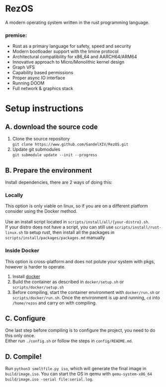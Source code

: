 # RezOS
A modern operating system written in the rust programming language.
### premise:
- Rust as a primary language for safety, speed and security
- Modern bootloader support with the limine protocol
- Architectural compatibility for x86_64 and AARCH64/ARM64
- Innovative approach to Micro/Monolithic kernel design
- Graph VFS
- Capability based permissions
- Proper async IO interface
- Running DOOM
- Full network & graphics stack

# Setup instructions
## A. download the source code
1. Clone the source repository <br>
`git clone https://www.github.com/GandelXIV/RezOS.git`
2. Update git submodules <br>
`git submodule update --init --progress`
## B. Prepare the environment
Install dependencies, there are 2 ways of doing this:
### Locally
  This option is only viable on linux, so if you are on a different platform consider using the Docker method. <br> <br>
  Use an install script located in `scripts/install/all/{your-distro}.sh`. <br>
  If your distro does not have a script, you can still use `scripts/install/rust-linux.sh` to setup rust, then install all the packages in `scripts/install/packages/packages.md` manually
###
### Inside Docker
  This option is cross-platform and does not polute your system with pkgs, however is harder to operate.
  1. Install [docker](https://www.docker.com/)
  2. Build the container as described in `docker/setup.sh` or `scripts/docker/setup.sh`
  3. Before compiling, start the container environment with `docker/run.sh` or `scripts/docker/run.sh`. Once the environment is up and running, `cd` into `/home/rezos` and carry on with compiling.
###
## C. Configure
One last step before compiling is to configure the project, you need to do this only once. <br> Either run `./config.sh` or follow the steps in `config/README.md`.
##
## D. Compile!
Run `python3 smeltfile.py iso`, which will generate the final image in `build/image.iso`. You can start the OS in qemu with `qemu-system-x86_64 build/image.iso -serial file:serial.log`.
